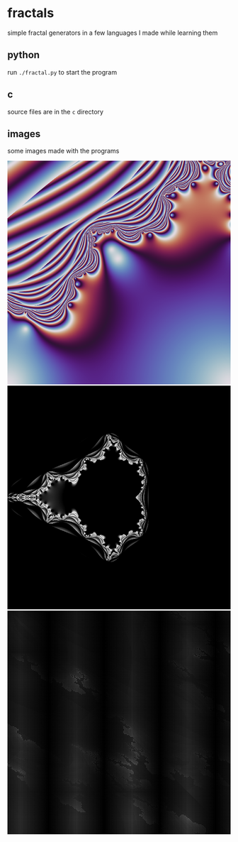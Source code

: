 # fractals

simple fractal generators in a few languages I made while learning them

## python
run `./fractal.py` to start the program

## c
source files are in the `c` directory

## images
some images made with the programs

![a fractal](images/python1.png)
![a fractal](images/python9.png)
![a fractal](images/c2.png)

